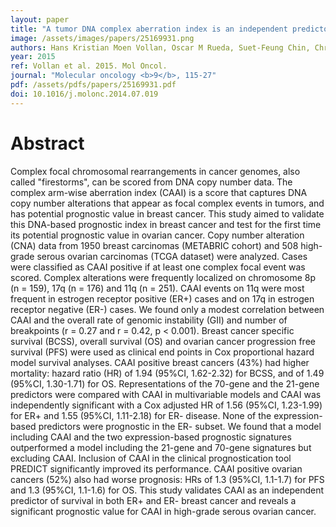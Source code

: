 ```yaml
---
layout: paper
title: "A tumor DNA complex aberration index is an independent predictor of survival in breast and ovarian cancer."
image: /assets/images/papers/25169931.png
authors: Hans Kristian Moen Vollan, Oscar M Rueda, Suet-Feung Chin, Christina Curtis, Gulisa Turashvili, Sohrab Shah, Ole Christian Lingjærde, Yinyin Yuan, Charlotte K Ng, Mark J Dunning, Ed Dicks, Elena Provenzano, Stephen Sammut, Steven McKinney, Ian O Ellis, Sarah Pinder, Arnie Purushotham, Leigh C Murphy, Vessela N Kristensen,  , James D Brenton, Paul D P Pharoah, Anne-Lise Børresen-Dale, Samuel Aparicio, Carlos Caldas
year: 2015
ref: Vollan et al. 2015. Mol Oncol.
journal: "Molecular oncology <b>9</b>, 115-27"
pdf: /assets/pdfs/papers/25169931.pdf
doi: 10.1016/j.molonc.2014.07.019
---
```


# Abstract

Complex focal chromosomal rearrangements in cancer genomes, also called "firestorms", can be scored from DNA copy number data. The complex arm-wise aberration index (CAAI) is a score that captures DNA copy number alterations that appear as focal complex events in tumors, and has potential prognostic value in breast cancer. This study aimed to validate this DNA-based prognostic index in breast cancer and test for the first time its potential prognostic value in ovarian cancer. Copy number alteration (CNA) data from 1950 breast carcinomas (METABRIC cohort) and 508 high-grade serous ovarian carcinomas (TCGA dataset) were analyzed. Cases were classified as CAAI positive if at least one complex focal event was scored. Complex alterations were frequently localized on chromosome 8p (n = 159), 17q (n = 176) and 11q (n = 251). CAAI events on 11q were most frequent in estrogen receptor positive (ER+) cases and on 17q in estrogen receptor negative (ER-) cases. We found only a modest correlation between CAAI and the overall rate of genomic instability (GII) and number of breakpoints (r = 0.27 and r = 0.42, p < 0.001). Breast cancer specific survival (BCSS), overall survival (OS) and ovarian cancer progression free survival (PFS) were used as clinical end points in Cox proportional hazard model survival analyses. CAAI positive breast cancers (43%) had higher mortality: hazard ratio (HR) of 1.94 (95%CI, 1.62-2.32) for BCSS, and of 1.49 (95%CI, 1.30-1.71) for OS. Representations of the 70-gene and the 21-gene predictors were compared with CAAI in multivariable models and CAAI was independently significant with a Cox adjusted HR of 1.56 (95%CI, 1.23-1.99) for ER+ and 1.55 (95%CI, 1.11-2.18) for ER- disease. None of the expression-based predictors were prognostic in the ER- subset. We found that a model including CAAI and the two expression-based prognostic signatures outperformed a model including the 21-gene and 70-gene signatures but excluding CAAI. Inclusion of CAAI in the clinical prognostication tool PREDICT significantly improved its performance. CAAI positive ovarian cancers (52%) also had worse prognosis: HRs of 1.3 (95%CI, 1.1-1.7) for PFS and 1.3 (95%CI, 1.1-1.6) for OS. This study validates CAAI as an independent predictor of survival in both ER+ and ER- breast cancer and reveals a significant prognostic value for CAAI in high-grade serous ovarian cancer.

